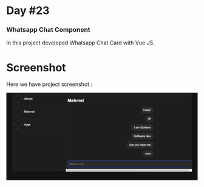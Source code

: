 # Day #23

### Whatsapp Chat Component
In this project developed Whatsapp Chat Card with Vue JS.

# Screenshot
Here we have project screenshot :

![screenshot](screenshot.png)